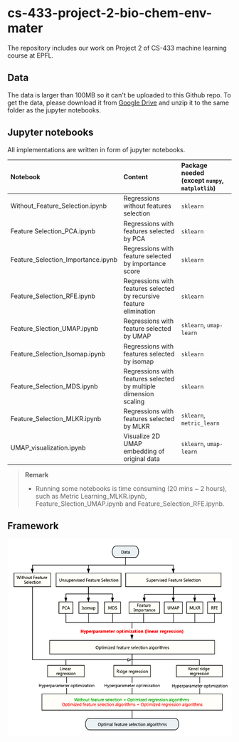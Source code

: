 # cs-433-project-2-bio-chem-env-mater

The repository includes our work on Project 2 of CS-433 machine learning course at EPFL.

## Data

The data is larger than 100MB so it can't be uploaded to this Github repo. To get the data, please download it from [Google Drive](https://drive.google.com/file/d/15u8XO2vwm_XMYPjMembLa3VOrQxbpNVC/view?usp=sharing) and unzip it to the same folder as the jupyter notebooks.

## Jupyter notebooks

All implementations are written in form of jupyter notebooks. 

|Notebook|Content|Package needed (except `numpy`, `matplotlib`) |
|:---|:---|:---|
|Without_Feature_Selection.ipynb|Regressions without features selection|`sklearn`|
|Feature Selection_PCA.ipynb|Regressions with features selected by PCA|`sklearn`|
|Feature_Selection_Importance.ipynb|Regressions with feature selected by importance score|`sklearn`|
|Feature_Selection_RFE.ipynb|Regressions with features selected by recursive feature elimination|`sklearn`|
|Feature_Slection_UMAP.ipynb|Regressions with feature selected by UMAP|`sklearn`, `umap-learn`|
|Feature_Selection_Isomap.ipynb|Regressions with features selected by isomap|`sklearn`|
|Feature_Selection_MDS.ipynb|Regressions with features selected by multiple dimension scaling|`sklearn`|
|Feature_Selection_MLKR.ipynb|Regressions with features selected by MLKR|`sklearn`, `metric_learn`|
|UMAP_visualization.ipynb|Visualize 2D UMAP embedding of original data|`sklearn`, `umap-learn`|

> **Remark**
> - Running some notebooks is time consuming (20 mins ~ 2 hours), such as Metric Learning_MLKR.ipynb, Feature_Slection_UMAP.ipynb and Feature_Selection_RFE.ipynb.


## Framework 

![](Images/framework.jpg)


